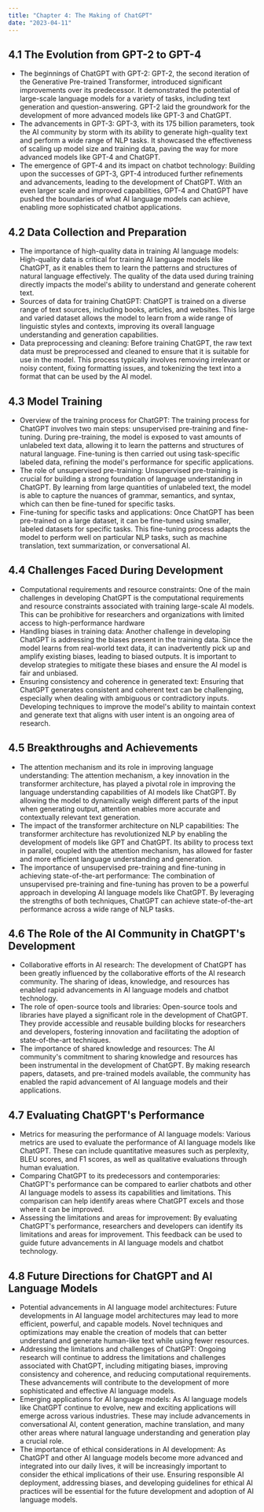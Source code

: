 ```yaml
---
title: "Chapter 4: The Making of ChatGPT"
date: "2023-04-11"
---
```


## 4.1 The Evolution from GPT-2 to GPT-4

- The beginnings of ChatGPT with GPT-2:
  GPT-2, the second iteration of the Generative Pre-trained Transformer, introduced significant improvements over its predecessor. It demonstrated the potential of large-scale language models for a variety of tasks, including text generation and question-answering. GPT-2 laid the groundwork for the development of more advanced models like GPT-3 and ChatGPT.
- The advancements in GPT-3:
  GPT-3, with its 175 billion parameters, took the AI community by storm with its ability to generate high-quality text and perform a wide range of NLP tasks. It showcased the effectiveness of scaling up model size and training data, paving the way for more advanced models like GPT-4 and ChatGPT.
- The emergence of GPT-4 and its impact on chatbot technology:
  Building upon the successes of GPT-3, GPT-4 introduced further refinements and advancements, leading to the development of ChatGPT. With an even larger scale and improved capabilities, GPT-4 and ChatGPT have pushed the boundaries of what AI language models can achieve, enabling more sophisticated chatbot applications.

## 4.2 Data Collection and Preparation

- The importance of high-quality data in training AI language models:
  High-quality data is critical for training AI language models like ChatGPT, as it enables them to learn the patterns and structures of natural language effectively. The quality of the data used during training directly impacts the model's ability to understand and generate coherent text.
- Sources of data for training ChatGPT:
  ChatGPT is trained on a diverse range of text sources, including books, articles, and websites. This large and varied dataset allows the model to learn from a wide range of linguistic styles and contexts, improving its overall language understanding and generation capabilities.
- Data preprocessing and cleaning:
  Before training ChatGPT, the raw text data must be preprocessed and cleaned to ensure that it is suitable for use in the model. This process typically involves removing irrelevant or noisy content, fixing formatting issues, and tokenizing the text into a format that can be used by the AI model.

## 4.3 Model Training

- Overview of the training process for ChatGPT:
  The training process for ChatGPT involves two main steps: unsupervised pre-training and fine-tuning. During pre-training, the model is exposed to vast amounts of unlabeled text data, allowing it to learn the patterns and structures of natural language. Fine-tuning is then carried out using task-specific labeled data, refining the model's performance for specific applications.
- The role of unsupervised pre-training:
  Unsupervised pre-training is crucial for building a strong foundation of language understanding in ChatGPT. By learning from large quantities of unlabeled text, the model is able to capture the nuances of grammar, semantics, and syntax, which can then be fine-tuned for specific tasks.
- Fine-tuning for specific tasks and applications:
  Once ChatGPT has been pre-trained on a large dataset, it can be fine-tuned using smaller, labeled datasets for specific tasks. This fine-tuning process adapts the model to perform well on particular NLP tasks, such as machine translation, text summarization, or conversational AI.

## 4.4 Challenges Faced During Development

- Computational requirements and resource constraints:
  One of the main challenges in developing ChatGPT is the computational requirements and resource constraints associated with training large-scale AI models. This can be prohibitive for researchers and organizations with limited access to high-performance hardware
- Handling biases in training data:
  Another challenge in developing ChatGPT is addressing the biases present in the training data. Since the model learns from real-world text data, it can inadvertently pick up and amplify existing biases, leading to biased outputs. It is important to develop strategies to mitigate these biases and ensure the AI model is fair and unbiased.
- Ensuring consistency and coherence in generated text:
  Ensuring that ChatGPT generates consistent and coherent text can be challenging, especially when dealing with ambiguous or contradictory inputs. Developing techniques to improve the model's ability to maintain context and generate text that aligns with user intent is an ongoing area of research.

## 4.5 Breakthroughs and Achievements

- The attention mechanism and its role in improving language understanding:
  The attention mechanism, a key innovation in the transformer architecture, has played a pivotal role in improving the language understanding capabilities of AI models like ChatGPT. By allowing the model to dynamically weigh different parts of the input when generating output, attention enables more accurate and contextually relevant text generation.
- The impact of the transformer architecture on NLP capabilities:
  The transformer architecture has revolutionized NLP by enabling the development of models like GPT and ChatGPT. Its ability to process text in parallel, coupled with the attention mechanism, has allowed for faster and more efficient language understanding and generation.
- The importance of unsupervised pre-training and fine-tuning in achieving state-of-the-art performance:
  The combination of unsupervised pre-training and fine-tuning has proven to be a powerful approach in developing AI language models like ChatGPT. By leveraging the strengths of both techniques, ChatGPT can achieve state-of-the-art performance across a wide range of NLP tasks.

## 4.6 The Role of the AI Community in ChatGPT's Development

- Collaborative efforts in AI research:
  The development of ChatGPT has been greatly influenced by the collaborative efforts of the AI research community. The sharing of ideas, knowledge, and resources has enabled rapid advancements in AI language models and chatbot technology.
- The role of open-source tools and libraries:
  Open-source tools and libraries have played a significant role in the development of ChatGPT. They provide accessible and reusable building blocks for researchers and developers, fostering innovation and facilitating the adoption of state-of-the-art techniques.
- The importance of shared knowledge and resources:
  The AI community's commitment to sharing knowledge and resources has been instrumental in the development of ChatGPT. By making research papers, datasets, and pre-trained models available, the community has enabled the rapid advancement of AI language models and their applications.

## 4.7 Evaluating ChatGPT's Performance

- Metrics for measuring the performance of AI language models:
  Various metrics are used to evaluate the performance of AI language models like ChatGPT. These can include quantitative measures such as perplexity, BLEU scores, and F1 scores, as well as qualitative evaluations through human evaluation.
- Comparing ChatGPT to its predecessors and contemporaries:
  ChatGPT's performance can be compared to earlier chatbots and other AI language models to assess its capabilities and limitations. This comparison can help identify areas where ChatGPT excels and those where it can be improved.
- Assessing the limitations and areas for improvement:
  By evaluating ChatGPT's performance, researchers and developers can identify its limitations and areas for improvement. This feedback can be used to guide future advancements in AI language models and chatbot technology.

## 4.8 Future Directions for ChatGPT and AI Language Models

- Potential advancements in AI language model architectures:
  Future developments in AI language model architectures may lead to more efficient, powerful, and capable models. Novel techniques and optimizations may enable the creation of models that can better understand and generate human-like text while using fewer resources.
- Addressing the limitations and challenges of ChatGPT:
  Ongoing research will continue to address the limitations and challenges associated with ChatGPT, including mitigating biases, improving consistency and coherence, and reducing computational requirements. These advancements will contribute to the development of more sophisticated and effective AI language models.
- Emerging applications for AI language models:
  As AI language models like ChatGPT continue to evolve, new and exciting applications will emerge across various industries. These may include advancements in conversational AI, content generation, machine translation, and many other areas where natural language understanding and generation play a crucial role.
- The importance of ethical considerations in AI development:
  As ChatGPT and other AI language models become more advanced and integrated into our daily lives, it will be increasingly important to consider the ethical implications of their use. Ensuring responsible AI deployment, addressing biases, and developing guidelines for ethical AI practices will be essential for the future development and adoption of AI language models.
